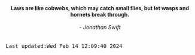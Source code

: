 
<div align="center"><b><span>Laws are like cobwebs, which may catch small flies, but let wasps and hornets break through.</span></b><br><br><i> - Jonathan Swift</i></div>
<br><br><kbd>Last updated:Wed Feb 14 12:09:40 2024</kbd>